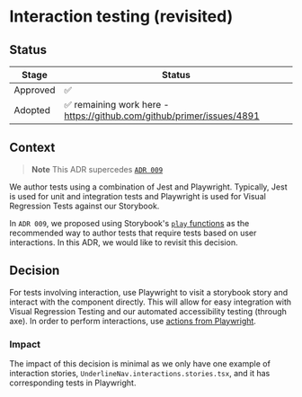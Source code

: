 # Interaction testing (revisited)

## Status

| Stage    | Status |
| -------- | ------ |
| Approved | :white_check_mark:     |
| Adopted  | :white_check_mark: remaining work here - https://github.com/github/primer/issues/4891|

## Context

> **Note**
> This ADR supercedes [`ADR 009`](./adr-009-interaction-tests.md)

We author tests using a combination of Jest and Playwright. Typically, Jest is
used for unit and integration tests and Playwright is used for Visual Regression
Tests against our Storybook.

In `ADR 009`, we proposed using Storybook's [`play`
functions](https://storybook.js.org/docs/react/writing-stories/play-function) as
the recommended way to author tests that require tests based on user
interactions. In this ADR, we would like to revisit this decision.

## Decision

For tests involving interaction, use Playwright to visit a storybook story and
interact with the component directly. This will allow for easy integration with
Visual Regression Testing and our automated accessibility testing (through axe).
In order to perform interactions, use [actions from
Playwright](https://playwright.dev/docs/input).

### Impact

The impact of this decision is minimal as we only have one example of
interaction stories, `UnderlineNav.interactions.stories.tsx`, and it has
corresponding tests in Playwright.

